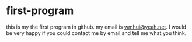 # first-program
this is my the first program in github.
my email is wmhui@yeah.net. I would be very happy if you could contact me by email and tell me what you think.
